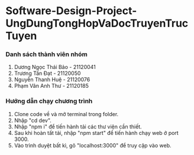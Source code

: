 # Software-Design-Project-UngDungTongHopVaDocTruyenTrucTuyen

### Danh sách thành viên nhóm
1. Dương Ngọc Thái Bảo - 21120041
2. Trương Tấn Đạt - 21120050
3. Nguyễn Thanh Huệ - 21120076
4. Phạm Vân Anh Thư - 21120185

### Hướng dẫn chạy chương trình
1. Clone code về và mở terminal trong folder.
2. Nhập "cd dev".
3. Nhập "npm i" để tiến hành tải các thư viện cần thiết.
4. Sau khi hoàn tất tải, nhập "npm start" để tiến hành chạy web ở port 3000.
5. Vào trình duyệt bất kì, gõ "localhost:3000" để truy cập vào web.
